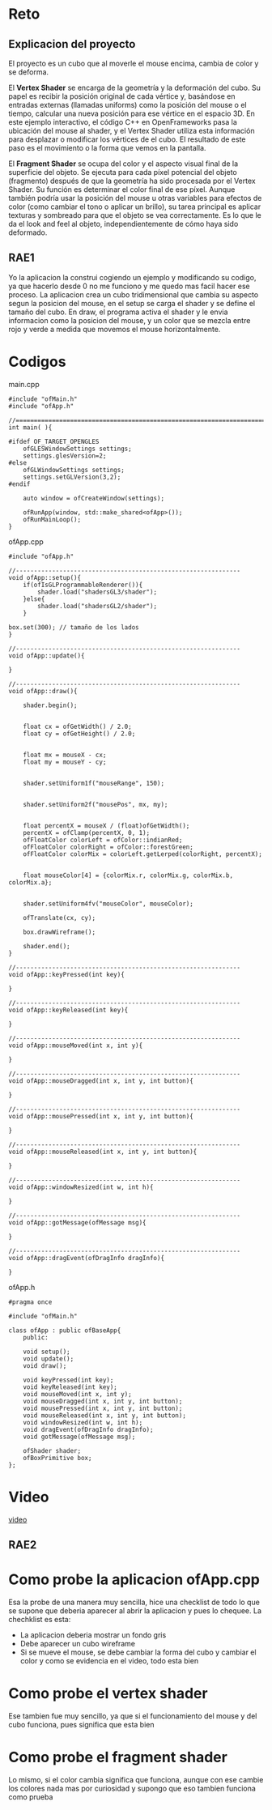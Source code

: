 # Reto 
## Explicacion del proyecto 
El proyecto es un cubo que al moverle el mouse encima, cambia de color y se deforma. 

El **Vertex Shader** se encarga de la geometría y la deformación del cubo. Su papel es recibir la posición original de cada vértice y, basándose en entradas externas (llamadas uniforms) como la posición del mouse o el tiempo, calcular una nueva posición para ese vértice en el espacio 3D. En este ejemplo interactivo, el código C++ en OpenFrameworks pasa la ubicación del mouse al shader, y el Vertex Shader utiliza esta información para desplazar o modificar los vértices de el cubo. El resultado de este paso es el movimiento o la forma que vemos en la pantalla.       

El **Fragment Shader**  se ocupa del color y el aspecto visual final de la superficie del objeto. Se ejecuta para cada píxel potencial del objeto (fragmento) después de que la geometría ha sido procesada por el Vertex Shader. Su función es determinar el color final de ese píxel. Aunque también podría usar la posición del mouse u otras variables para efectos de color (como cambiar el tono o aplicar un brillo), su tarea principal es aplicar texturas y sombreado para que el objeto se vea correctamente. Es lo que le da el look and feel al objeto, independientemente de cómo haya sido deformado.

## RAE1
Yo la aplicacion la construi cogiendo un ejemplo y modificando su codigo, ya que hacerlo desde 0 no me funciono y me quedo mas facil hacer ese proceso. 
La aplicacion crea un cubo tridimensional que cambia su aspecto segun la posicion del mouse, en el setup se carga el shader y se define el tamaño del cubo. En draw, el programa activa el shader y le envia informacion como la posicion del mouse, y un color que se mezcla entre rojo y verde a medida que movemos el mouse horizontalmente. 

# Codigos 
main.cpp
```
#include "ofMain.h"
#include "ofApp.h"

//========================================================================
int main( ){

#ifdef OF_TARGET_OPENGLES
	ofGLESWindowSettings settings;
	settings.glesVersion=2;
#else
	ofGLWindowSettings settings;
	settings.setGLVersion(3,2);
#endif

	auto window = ofCreateWindow(settings);

	ofRunApp(window, std::make_shared<ofApp>());
	ofRunMainLoop();
}
```

ofApp.cpp
```
#include "ofApp.h"

//--------------------------------------------------------------
void ofApp::setup(){
	if(ofIsGLProgrammableRenderer()){
		shader.load("shadersGL3/shader");
	}else{
		shader.load("shadersGL2/shader");
	}

box.set(300); // tamaño de los lados
}

//--------------------------------------------------------------
void ofApp::update(){

}

//--------------------------------------------------------------
void ofApp::draw(){
	
	shader.begin();
	

	float cx = ofGetWidth() / 2.0;
	float cy = ofGetHeight() / 2.0;
	
	
	float mx = mouseX - cx;
	float my = mouseY - cy;
	
	
	shader.setUniform1f("mouseRange", 150);
	
	
	shader.setUniform2f("mousePos", mx, my);
	
	
	float percentX = mouseX / (float)ofGetWidth();
	percentX = ofClamp(percentX, 0, 1);
	ofFloatColor colorLeft = ofColor::indianRed;
	ofFloatColor colorRight = ofColor::forestGreen;
	ofFloatColor colorMix = colorLeft.getLerped(colorRight, percentX);
	
	
	float mouseColor[4] = {colorMix.r, colorMix.g, colorMix.b, colorMix.a};
	
	
	shader.setUniform4fv("mouseColor", mouseColor);
	
	ofTranslate(cx, cy);

	box.drawWireframe();

	shader.end();
}

//--------------------------------------------------------------
void ofApp::keyPressed(int key){
	
}

//--------------------------------------------------------------
void ofApp::keyReleased(int key){

}

//--------------------------------------------------------------
void ofApp::mouseMoved(int x, int y){
	
}

//--------------------------------------------------------------
void ofApp::mouseDragged(int x, int y, int button){

}

//--------------------------------------------------------------
void ofApp::mousePressed(int x, int y, int button){

}

//--------------------------------------------------------------
void ofApp::mouseReleased(int x, int y, int button){

}

//--------------------------------------------------------------
void ofApp::windowResized(int w, int h){

}

//--------------------------------------------------------------
void ofApp::gotMessage(ofMessage msg){

}

//--------------------------------------------------------------
void ofApp::dragEvent(ofDragInfo dragInfo){ 

}
```

ofApp.h 
```
#pragma once

#include "ofMain.h"

class ofApp : public ofBaseApp{
	public:
		
	void setup();
	void update();
	void draw();
	
	void keyPressed(int key);
	void keyReleased(int key);
	void mouseMoved(int x, int y);
	void mouseDragged(int x, int y, int button);
	void mousePressed(int x, int y, int button);
	void mouseReleased(int x, int y, int button);
	void windowResized(int w, int h);
	void dragEvent(ofDragInfo dragInfo);
	void gotMessage(ofMessage msg);

	ofShader shader;
	ofBoxPrimitive box;
};
```
# Video 
[video](https://youtu.be/Veo2vkQG0C8)

## RAE2

# Como probe la aplicacion ofApp.cpp
Esa la probe de una manera muy sencilla, hice una checklist de todo lo que se supone que deberia aparecer al abrir la aplicacion y pues lo chequee. La chechklist es esta: 
- La aplicacion deberia mostrar un fondo gris
- Debe aparecer un cubo wireframe
- Si se mueve el mouse, se debe cambiar la forma del cubo y cambiar el color
y como se evidencia en el video, todo esta bien

# Como probe el vertex shader 
Ese tambien fue muy sencillo, ya que si el funcionamiento del mouse y del cubo funciona, pues significa que esta bien 

# Como probe el fragment shader 
Lo mismo, si el color cambia significa que funciona, aunque con ese cambie los colores nada mas por curiosidad y supongo que eso tambien funciona como prueba 


